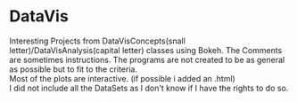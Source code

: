 # DataVis
Interesting Projects from DataVisConcepts(snall letter)/DataVisAnalysis(capital letter) classes using Bokeh. The Comments are sometimes instructions. The programs are not created to be as general as possible but to fit to the criteria. <br>
Most of the plots are interactive. (if possible i added an .html)<br>
I did not include all the DataSets as I don't know if I have the rights to do so.
